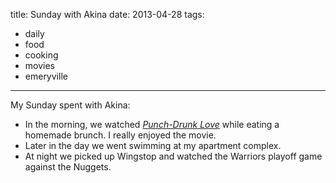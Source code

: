 title: Sunday with Akina
date: 2013-04-28
tags:
- daily
- food
- cooking
- movies
- emeryville
---

My Sunday spent with Akina:

- In the morning, we watched *[Punch-Drunk Love](http://en.wikipedia.org/wiki/Punch_Drunk_Love)* while eating a homemade brunch. I really enjoyed the movie.
- Later in the day we went swimming at my apartment complex.
- At night we picked up Wingstop and watched the Warriors playoff game against the Nuggets.

